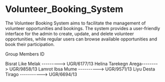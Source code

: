 # Volunteer_Booking_System
The Volunteer Booking System aims to facilitate the management of volunteer opportunities and bookings. The system provides a user-friendly interface for the admin to create, update, and delete volunteer opportunities, while regular users can browse available opportunities and book their participation. 



 Group Members                    ID

Bisrat Like Melak   ---------> UGR/6177/13
Helina Tarekegn Arega--------> UGR/9858/13
Lamrot Ibsa Mume   ----------> UGR/9571/13
Liyu Desta Tirago -----------> UGR/6694/13
 
